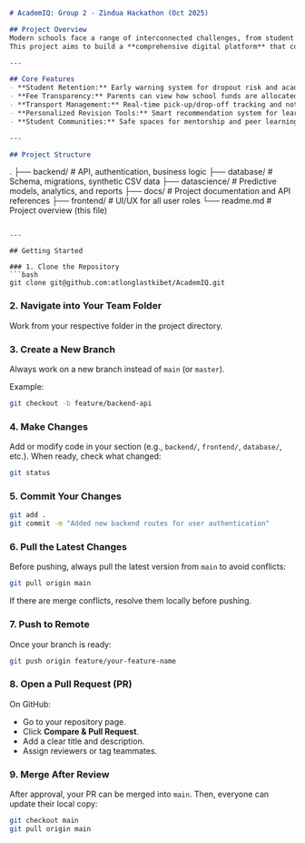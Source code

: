 ```markdown
# AcademIQ: Group 2 - Zindua Hackathon (Oct 2025)

## Project Overview
Modern schools face a range of interconnected challenges, from student dropouts and lack of fee transparency to unsafe transport systems and limited access to personalized learning tools.  
This project aims to build a **comprehensive digital platform** that connects students, parents, teachers, and administrators to improve **transparency, safety, and academic success**.

---

## Core Features
- **Student Retention:** Early warning system for dropout risk and academic struggles.  
- **Fee Transparency:** Parents can view how school funds are allocated.  
- **Transport Management:** Real-time pick-up/drop-off tracking and notifications.  
- **Personalized Revision Tools:** Smart recommendation system for learning materials.  
- **Student Communities:** Safe spaces for mentorship and peer learning.  

---

## Project Structure
```

.
├── backend/       # API, authentication, business logic
├── database/      # Schema, migrations, synthetic CSV data
├── datascience/   # Predictive models, analytics, and reports
├── docs/          # Project documentation and API references
├── frontend/      # UI/UX for all user roles
└── readme.md      # Project overview (this file)

````

---

## Getting Started

### 1. Clone the Repository
```bash
git clone git@github.com:atlonglastkibet/AcademIQ.git
````

### 2. Navigate into Your Team Folder

Work from your respective folder in the project directory.

### 3. Create a New Branch

Always work on a new branch instead of `main` (or `master`).

Example:

```bash
git checkout -b feature/backend-api
```

### 4. Make Changes

Add or modify code in your section (e.g., `backend/`, `frontend/`, `database/`, etc.).
When ready, check what changed:

```bash
git status
```

### 5. Commit Your Changes

```bash
git add .
git commit -m "Added new backend routes for user authentication"
```

### 6. Pull the Latest Changes

Before pushing, always pull the latest version from `main` to avoid conflicts:

```bash
git pull origin main
```

If there are merge conflicts, resolve them locally before pushing.

### 7. Push to Remote

Once your branch is ready:

```bash
git push origin feature/your-feature-name
```

### 8. Open a Pull Request (PR)

On GitHub:

* Go to your repository page.
* Click **Compare & Pull Request**.
* Add a clear title and description.
* Assign reviewers or tag teammates.

### 9. Merge After Review

After approval, your PR can be merged into `main`.
Then, everyone can update their local copy:

```bash
git checkout main
git pull origin main
```

```
